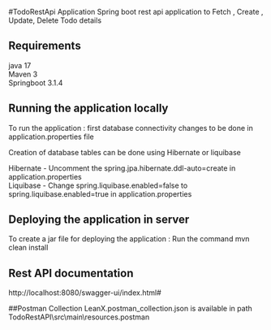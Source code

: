 #TodoRestApi Application
Spring boot rest api application to Fetch , Create , Update, Delete Todo details

## Requirements
java 17 <br>
Maven 3 <br>
Springboot 3.1.4

## Running the application locally
To run the application :
first database connectivity changes to be done in application.properties file

Creation of database tables can be done using Hibernate or liquibase

Hibernate - Uncomment the spring.jpa.hibernate.ddl-auto=create in application.properties <br>
Liquibase - Change spring.liquibase.enabled=false to spring.liquibase.enabled=true in application.properties

## Deploying the application in server

To create a jar file for deploying the application : Run the command mvn clean install

## Rest API documentation 

http://localhost:8080/swagger-ui/index.html#

##Postman Collection
LeanX.postman_collection.json is available in path TodoRestAPI\src\main\resources\.postman



